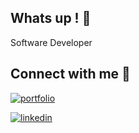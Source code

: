 ## Whats up ! 👋

Software Developer

## Connect with me 🚀


[![portfolio](https://img.shields.io/badge/my_portfolio-000?style=for-the-badge&logo=ko-fi&logoColor=white)](https://portfolio-v2-ivory-mu.vercel.app/)

[![linkedin](https://img.shields.io/badge/linkedin-0A66C2?style=for-the-badge&logo=linkedin&logoColor=white)](https://www.linkedin.com/in/joaovirtc)






